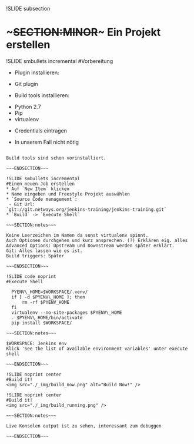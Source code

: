 !SLIDE subsection
# ~~~SECTION:MINOR~~~ Ein Projekt erstellen

!SLIDE smbullets incremental
#Vorbereitung
* Plugin installieren:
 - Git plugin
* Build tools installieren:
 - Python 2.7
 - Pip
 - virtualenv
* Credentials eintragen
 - In unserem Fall nicht nötig

~~~SECTION:notes~~~

Build tools sind schon vorinstalliert.

~~~ENDSECTION~~~

!SLIDE smbullets incremental
#Einen neuen Job erstellen
* Auf `New Item` klicken
* Name eingeben und Freestyle Projekt auswählen
* `Source Code management`:
 - Git Url:  
`git://git.netways.org/jenkins-training/jenkins-training.git`
* `Build` -> `Execute Shell`

~~~SECTION:notes~~~

Keine Leerzeichen im Namen da sonst virtualenv spinnt.  
Auch Optionen durchgehen und kurz ansprechen. (?) Erklären eig. alles  
Advanced Options: Upstream und Downstream werden später erklärt.  
Git: Alles lassen wie es ist.  
Build triggers: Später  

~~~ENDSECTION~~~

!SLIDE code noprint
#Execute Shell

  PYENV\_HOME=$WORKSPACE/.venv/    
  if [ -d $PYENV\_HOME ]; then
      rm -rf $PYENV_HOME
  fi  
  virtualenv --no-site-packages $PYENV\_HOME
  . $PYENV\_HOME/bin/activate
  pip install $WORKSPACE/

~~~SECTION:notes~~~

$WORKSPACE: Jenkins env  
Klick 'See the list of available environment variables' unter execute shell  

~~~ENDSECTION~~~

!SLIDE noprint center
#Build it!
<img src="./_img/build_now.png" alt="Build Now!" />

!SLIDE noprint center
#Build it!
<img src="./_img/build_running.png" />

~~~SECTION:notes~~~

Live Konsolen output ist zu sehen, interessant zum debuggen

~~~ENDSECTION~~~

